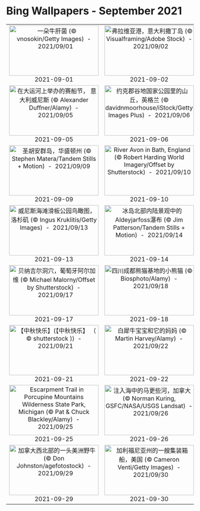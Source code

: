 # Bing Wallpapers - September 2021

| | | | |
|:-------------------------:|:-------------------------:|:-------------------------:|:-------------------------:|
| <a href="https://cn.bing.com/th?id=OHR.Porcini_ZH-CN0462290460_UHD.jpg" target="_blank"><img src="https://cn.bing.com/th?id=OHR.Porcini_ZH-CN0462290460_UHD.jpg&w=480" width="240" height="135" alt="一朵牛肝菌 (© vnosokin/Getty Images)  -  2021/09/01" title="一朵牛肝菌 (© vnosokin/Getty Images)  -  2021/09/01"></a><br>2021-09-01<br> | <a href="https://cn.bing.com/th?id=OHR.PortoFlavia_ZH-CN0573894597_UHD.jpg" target="_blank"><img src="https://cn.bing.com/th?id=OHR.PortoFlavia_ZH-CN0573894597_UHD.jpg&w=480" width="240" height="135" alt="弗拉维亚港，意大利撒丁岛 (© Visualframing/Adobe Stock)  -  2021/09/02" title="弗拉维亚港，意大利撒丁岛 (© Visualframing/Adobe Stock)  -  2021/09/02"></a><br>2021-09-02<br> | <a href="https://cn.bing.com/th?id=OHR.AlienEggs_ZH-CN0732640719_UHD.jpg" target="_blank"><img src="https://cn.bing.com/th?id=OHR.AlienEggs_ZH-CN0732640719_UHD.jpg&w=480" width="240" height="135" alt="比斯蒂荒野上的“外星孵化场”，新墨西哥州 (© Ian Shive/Tandem Stills + Motion)  -  2021/09/03" title="比斯蒂荒野上的“外星孵化场”，新墨西哥州 (© Ian Shive/Tandem Stills + Motion)  -  2021/09/03"></a><br>2021-09-03<br> | <a href="https://cn.bing.com/th?id=OHR.AnnasHummingbird_ZH-CN0832228710_UHD.jpg" target="_blank"><img src="https://cn.bing.com/th?id=OHR.AnnasHummingbird_ZH-CN0832228710_UHD.jpg&w=480" width="240" height="135" alt="静立枝头的朱红蜂鸟 (© Dee/Getty Images)  -  2021/09/04" title="静立枝头的朱红蜂鸟 (© Dee/Getty Images)  -  2021/09/04"></a><br>2021-09-04<br> |
| <a href="https://cn.bing.com/th?id=OHR.GCVenice_ZH-CN0993336331_UHD.jpg" target="_blank"><img src="https://cn.bing.com/th?id=OHR.GCVenice_ZH-CN0993336331_UHD.jpg&w=480" width="240" height="135" alt="在大运河上举办的赛船节， 意大利威尼斯 (© Alexander Duffner/Alamy)  -  2021/09/05" title="在大运河上举办的赛船节， 意大利威尼斯 (© Alexander Duffner/Alamy)  -  2021/09/05"></a><br>2021-09-05<br> | <a href="https://cn.bing.com/th?id=OHR.HowgillFells_ZH-CN1134328886_UHD.jpg" target="_blank"><img src="https://cn.bing.com/th?id=OHR.HowgillFells_ZH-CN1134328886_UHD.jpg&w=480" width="240" height="135" alt="约克郡谷地国家公园里的山丘，英格兰 (© davidnmoorhouse/iStock/Getty Images Plus)  -  2021/09/06" title="约克郡谷地国家公园里的山丘，英格兰 (© davidnmoorhouse/iStock/Getty Images Plus)  -  2021/09/06"></a><br>2021-09-06<br> | <a href="https://cn.bing.com/th?id=OHR.MassachusettsHumpbacks_ZH-CN1239514789_UHD.jpg" target="_blank"><img src="https://cn.bing.com/th?id=OHR.MassachusettsHumpbacks_ZH-CN1239514789_UHD.jpg&w=480" width="240" height="135" alt="出现在马萨诸塞州海岸附近的座头鲸 (© Eric Kulin/plainpicture)  -  2021/09/07" title="出现在马萨诸塞州海岸附近的座头鲸 (© Eric Kulin/plainpicture)  -  2021/09/07"></a><br>2021-09-07<br> | <a href="https://cn.bing.com/th?id=OHR.Riou_ZH-CN1401049576_UHD.jpg" target="_blank"><img src="https://cn.bing.com/th?id=OHR.Riou_ZH-CN1401049576_UHD.jpg&w=480" width="240" height="135" alt="从昂沃峡湾眺望里欧岛，法国马赛 (© Jason Langley/AWL Images/Offset by Shutterstock)  -  2021/09/08" title="从昂沃峡湾眺望里欧岛，法国马赛 (© Jason Langley/AWL Images/Offset by Shutterstock)  -  2021/09/08"></a><br>2021-09-08<br> |
| <a href="https://cn.bing.com/th?id=OHR.SanJuanIslands_ZH-CN3763036819_UHD.jpg" target="_blank"><img src="https://cn.bing.com/th?id=OHR.SanJuanIslands_ZH-CN3763036819_UHD.jpg&w=480" width="240" height="135" alt="圣胡安群岛，华盛顿州 (© Stephen Matera/Tandem Stills + Motion)  -  2021/09/09" title="圣胡安群岛，华盛顿州 (© Stephen Matera/Tandem Stills + Motion)  -  2021/09/09"></a><br>2021-09-09<br> | <a href="https://cn.bing.com/th?id=OHR.JaneAusten_ZH-CN2508681308_UHD.jpg" target="_blank"><img src="https://cn.bing.com/th?id=OHR.JaneAusten_ZH-CN2508681308_UHD.jpg&w=480" width="240" height="135" alt="River Avon in Bath, England (© Robert Harding World Imagery/Offset by Shutterstock)  -  2021/09/10" title="River Avon in Bath, England (© Robert Harding World Imagery/Offset by Shutterstock)  -  2021/09/10"></a><br>2021-09-10<br> | <a href="https://cn.bing.com/th?id=OHR.HainichBaumwipfelpfad_ZH-CN2635981561_UHD.jpg" target="_blank"><img src="https://cn.bing.com/th?id=OHR.HainichBaumwipfelpfad_ZH-CN2635981561_UHD.jpg&w=480" width="240" height="135" alt="Treetop walkway in Hainich National Park, Thuringia, Germany (© mauritius images GmbH/Alamy)  -  2021/09/11" title="Treetop walkway in Hainich National Park, Thuringia, Germany (© mauritius images GmbH/Alamy)  -  2021/09/11"></a><br>2021-09-11<br> | <a href="https://cn.bing.com/th?id=OHR.AsianElephants_ZH-CN2736490825_UHD.jpg" target="_blank"><img src="https://cn.bing.com/th?id=OHR.AsianElephants_ZH-CN2736490825_UHD.jpg&w=480" width="240" height="135" alt="Asian elephants in West Bengal, India (© Avijan Saha/Minden Pictures)  -  2021/09/12" title="Asian elephants in West Bengal, India (© Avijan Saha/Minden Pictures)  -  2021/09/12"></a><br>2021-09-12<br> |
| <a href="https://cn.bing.com/th?id=OHR.VeniceBeach_ZH-CN9971532384_UHD.jpg" target="_blank"><img src="https://cn.bing.com/th?id=OHR.VeniceBeach_ZH-CN9971532384_UHD.jpg&w=480" width="240" height="135" alt="威尼斯海滩滑板公园鸟瞰图，洛杉矶 (© Ingus Kruklitis/Getty Images)  -  2021/09/13" title="威尼斯海滩滑板公园鸟瞰图，洛杉矶 (© Ingus Kruklitis/Getty Images)  -  2021/09/13"></a><br>2021-09-13<br> | <a href="https://cn.bing.com/th?id=OHR.Aldeyjarfoss_ZH-CN0106567013_UHD.jpg" target="_blank"><img src="https://cn.bing.com/th?id=OHR.Aldeyjarfoss_ZH-CN0106567013_UHD.jpg&w=480" width="240" height="135" alt="冰岛北部内陆景观中的Aldeyjarfoss瀑布 (© Jim Patterson/Tandem Stills + Motion)  -  2021/09/14" title="冰岛北部内陆景观中的Aldeyjarfoss瀑布 (© Jim Patterson/Tandem Stills + Motion)  -  2021/09/14"></a><br>2021-09-14<br> | <a href="https://cn.bing.com/th?id=OHR.BirnbeckPier_ZH-CN0177628993_UHD.jpg" target="_blank"><img src="https://cn.bing.com/th?id=OHR.BirnbeckPier_ZH-CN0177628993_UHD.jpg&w=480" width="240" height="135" alt="布里斯托尔海峡的伯恩贝克码头，英国滨海韦斯顿北索美塞得 (© Stephen Davies/Adobe Stock)  -  2021/09/15" title="布里斯托尔海峡的伯恩贝克码头，英国滨海韦斯顿北索美塞得 (© Stephen Davies/Adobe Stock)  -  2021/09/15"></a><br>2021-09-15<br> | <a href="https://cn.bing.com/th?id=OHR.HouseboatKerala_ZH-CN0318796630_UHD.jpg" target="_blank"><img src="https://cn.bing.com/th?id=OHR.HouseboatKerala_ZH-CN0318796630_UHD.jpg&w=480" width="240" height="135" alt="阿拉普扎的船屋，印度喀拉拉邦 (© Martin Harvey/The Image Bank/Getty Images)  -  2021/09/16" title="阿拉普扎的船屋，印度喀拉拉邦 (© Martin Harvey/The Image Bank/Getty Images)  -  2021/09/16"></a><br>2021-09-16<br> |
| <a href="https://cn.bing.com/th?id=OHR.BenagilCave_ZH-CN0480408879_UHD.jpg" target="_blank"><img src="https://cn.bing.com/th?id=OHR.BenagilCave_ZH-CN0480408879_UHD.jpg&w=480" width="240" height="135" alt="贝纳吉尔洞穴，葡萄牙阿尔加维 (© Michael Malorny/Offset by Shutterstock)  -  2021/09/17" title="贝纳吉尔洞穴，葡萄牙阿尔加维 (© Michael Malorny/Offset by Shutterstock)  -  2021/09/17"></a><br>2021-09-17<br> | <a href="https://cn.bing.com/th?id=OHR.Firefox_ZH-CN0575885603_UHD.jpg" target="_blank"><img src="https://cn.bing.com/th?id=OHR.Firefox_ZH-CN0575885603_UHD.jpg&w=480" width="240" height="135" alt="四川成都熊猫基地的小熊猫 (© Biosphoto/Alamy)  -  2021/09/18" title="四川成都熊猫基地的小熊猫 (© Biosphoto/Alamy)  -  2021/09/18"></a><br>2021-09-18<br> | <a href="https://cn.bing.com/th?id=OHR.LandsEndSunset_ZH-CN0737794484_UHD.jpg" target="_blank"><img src="https://cn.bing.com/th?id=OHR.LandsEndSunset_ZH-CN0737794484_UHD.jpg&w=480" width="240" height="135" alt="英国康沃尔郡岸边的日落 (© Andrew Turner/Getty Images)  -  2021/09/19" title="英国康沃尔郡岸边的日落 (© Andrew Turner/Getty Images)  -  2021/09/19"></a><br>2021-09-19<br> | <a href="https://cn.bing.com/th?id=OHR.BlackSun_ZH-CN0889682619_UHD.jpg" target="_blank"><img src="https://cn.bing.com/th?id=OHR.BlackSun_ZH-CN0889682619_UHD.jpg&w=480" width="240" height="135" alt="秋季在湿地上空迁徙的椋鸟群 (© Viking/Alamy)  -  2021/09/20" title="秋季在湿地上空迁徙的椋鸟群 (© Viking/Alamy)  -  2021/09/20"></a><br>2021-09-20<br> |
| <a href="https://cn.bing.com/th?id=OHR.MidAutumnFestival2021_ZH-CN7657484762_UHD.jpg" target="_blank"><img src="https://cn.bing.com/th?id=OHR.MidAutumnFestival2021_ZH-CN7657484762_UHD.jpg&w=480" width="240" height="135" alt="【中秋快乐】(【中秋快乐】 （ © shutterstock ))  -  2021/09/21" title="【中秋快乐】(【中秋快乐】 （ © shutterstock ))  -  2021/09/21"></a><br>2021-09-21<br> | <a href="https://cn.bing.com/th?id=OHR.BabyRhino_ZH-CN1456333192_UHD.jpg" target="_blank"><img src="https://cn.bing.com/th?id=OHR.BabyRhino_ZH-CN1456333192_UHD.jpg&w=480" width="240" height="135" alt="白犀牛宝宝和它的妈妈 (© Martin Harvey/Alamy)  -  2021/09/22" title="白犀牛宝宝和它的妈妈 (© Martin Harvey/Alamy)  -  2021/09/22"></a><br>2021-09-22<br> | <a href="https://cn.bing.com/th?id=OHR.BrilliantBlue_ZH-CN1727875801_UHD.jpg" target="_blank"><img src="https://cn.bing.com/th?id=OHR.BrilliantBlue_ZH-CN1727875801_UHD.jpg&w=480" width="240" height="135" alt="蔚蓝色的海王星 (© NASA/JPL)  -  2021/09/23" title="蔚蓝色的海王星 (© NASA/JPL)  -  2021/09/23"></a><br>2021-09-23<br> | <a href="https://cn.bing.com/th?id=OHR.CuscoCathedral_ZH-CN9834821723_UHD.jpg" target="_blank"><img src="https://cn.bing.com/th?id=OHR.CuscoCathedral_ZH-CN9834821723_UHD.jpg&w=480" width="240" height="135" alt="Cusco Cathedral on the Plaza de Armas, Cusco, Peru (© sharptoyou/Shutterstock)  -  2021/09/24" title="Cusco Cathedral on the Plaza de Armas, Cusco, Peru (© sharptoyou/Shutterstock)  -  2021/09/24"></a><br>2021-09-24<br> |
| <a href="https://cn.bing.com/th?id=OHR.PorkiesTrail_ZH-CN0014697428_UHD.jpg" target="_blank"><img src="https://cn.bing.com/th?id=OHR.PorkiesTrail_ZH-CN0014697428_UHD.jpg&w=480" width="240" height="135" alt="Escarpment Trail in Porcupine Mountains Wilderness State Park, Michigan (© Pat & Chuck Blackley/Alamy)  -  2021/09/25" title="Escarpment Trail in Porcupine Mountains Wilderness State Park, Michigan (© Pat & Chuck Blackley/Alamy)  -  2021/09/25"></a><br>2021-09-25<br> | <a href="https://cn.bing.com/th?id=OHR.MackenzieRiver_ZH-CN0214805768_UHD.jpg" target="_blank"><img src="https://cn.bing.com/th?id=OHR.MackenzieRiver_ZH-CN0214805768_UHD.jpg&w=480" width="240" height="135" alt="注入海中的马更些河，加拿大 (© Norman Kuring, GSFC/NASA/USGS Landsat)  -  2021/09/26" title="注入海中的马更些河，加拿大 (© Norman Kuring, GSFC/NASA/USGS Landsat)  -  2021/09/26"></a><br>2021-09-26<br> | <a href="https://cn.bing.com/th?id=OHR.PicoThorn_ZH-CN0359446116_UHD.jpg" target="_blank"><img src="https://cn.bing.com/th?id=OHR.PicoThorn_ZH-CN0359446116_UHD.jpg&w=480" width="240" height="135" alt="Pico Bonito国家公园里的刺蛾，洪都拉斯 (© Mac Stone/Tandem Stills + Motion)  -  2021/09/27" title="Pico Bonito国家公园里的刺蛾，洪都拉斯 (© Mac Stone/Tandem Stills + Motion)  -  2021/09/27"></a><br>2021-09-27<br> | <a href="https://cn.bing.com/th?id=OHR.TheBroads_ZH-CN0485661191_UHD.jpg" target="_blank"><img src="https://cn.bing.com/th?id=OHR.TheBroads_ZH-CN0485661191_UHD.jpg&w=480" width="240" height="135" alt="布罗兹湿地国家公园，英国诺福克郡 (© Steven Docwra/Getty Images)  -  2021/09/28" title="布罗兹湿地国家公园，英国诺福克郡 (© Steven Docwra/Getty Images)  -  2021/09/28"></a><br>2021-09-28<br> |
| <a href="https://cn.bing.com/th?id=OHR.WoodBison_ZH-CN0663388789_UHD.jpg" target="_blank"><img src="https://cn.bing.com/th?id=OHR.WoodBison_ZH-CN0663388789_UHD.jpg&w=480" width="240" height="135" alt="加拿大西北部的一头美洲野牛 (© Don Johnston/agefotostock)  -  2021/09/29" title="加拿大西北部的一头美洲野牛 (© Don Johnston/agefotostock)  -  2021/09/29"></a><br>2021-09-29<br> | <a href="https://cn.bing.com/th?id=OHR.ContainerShip_ZH-CN0850122021_UHD.jpg" target="_blank"><img src="https://cn.bing.com/th?id=OHR.ContainerShip_ZH-CN0850122021_UHD.jpg&w=480" width="240" height="135" alt="加利福尼亚州的一艘集装箱船，美国 (© Cameron Venti/Getty Images)  -  2021/09/30" title="加利福尼亚州的一艘集装箱船，美国 (© Cameron Venti/Getty Images)  -  2021/09/30"></a><br>2021-09-30<br> |  |  |
